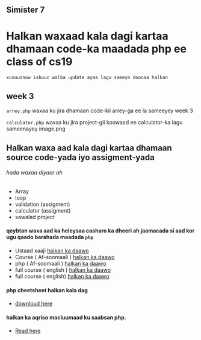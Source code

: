 

## Simister 7

# Halkan waxaad kala dagi kartaa dhamaan code-ka maadada php ee class of cs19

`xusuusnow isbuuc walba update ayaa lagu sameyn doonaa halkan`

## week 3

`arrey.php` waxaa ku jira dhamaan code-kii arrey-ga ee la sameeyey week 3

`calculator.php` waxaa ku jira project-gii koowaad ee calculator-ka lagu sameenayey
image.png

## Halkan waxa aad kala dagi kartaa dhamaan source code-yada iyo assigment-yada

###### hada waxaa diyaar ah 

* Array 
* loop 
* validation (assigment)
* calculator (assigment)
* xawalad project 



 #### qeybtan waxa aad ka heleysaa casharo ka dheeri ah jaamacada si aad kor ugu qaado barahada maadada `php`

* Ustaad xaaji  [halkan ka daawo](https://youtu.be/CNIB89FoFtQ)
* Course ( Af-soomaali ) [halkan ka daawo](https://www.youtube.com/watch?v=DmGUuqlNtb4&list=PL7usCIRV1hCOuOWsqB3Tz4RMMlf1_bPZX)
* php ( Af-soomaali ) [halkan ka daawo](https://www.youtube.com/watch?v=i8D_0CujEF8)
* full course ( english ) [halkan ka daawo](https://youtu.be/OK_JCtrrv-c)
* full course ( english) [halkan ka daawo](https://youtu.be/6EukZDFE_Zg)


#### php cheetsheet halkan kala dag

* [downloud here](https://codemy.com/php-sheet.pdf)

#### halkan ka aqriso macluumaad ku saabsan php.

* [Read here](https://devdocs.io/php/)